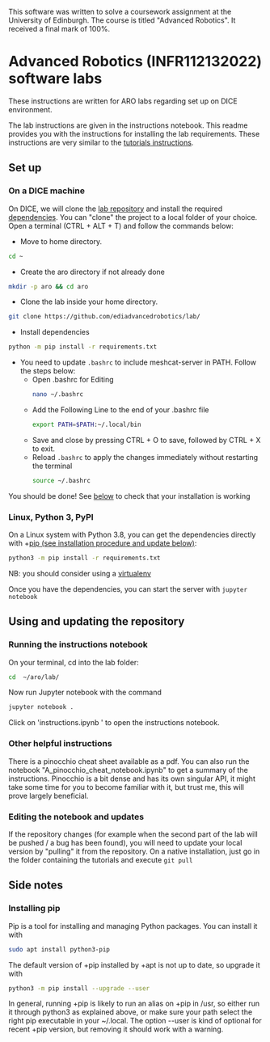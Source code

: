 This software was written to solve a coursework assignment at the University of Edinburgh. The course is titled "Advanced Robotics". It received a final mark of 100%. 

# Advanced Robotics (INFR112132022) software labs

These instructions are written for ARO labs regarding set up on DICE environment.

The lab instructions are given in the instructions notebook. 
This readme provides you with the instructions for installing the lab requirements.
These instructions are very similar to the [tutorials instructions](https://github.com/ediadvancedrobotics/tutorials).

## Set up 

### On a DICE machine
On DICE, we will clone the [lab repository](https://github.com/ediadvancedrobotics/lab) and install the required [dependencies](https://github.com/ediadvancedrobotics/lab/blob/main/requirements.txt). 
You can "clone" the project to a local folder of your choice.
Open a terminal (CTRL + ALT + T) and follow the commands below:

-   Move to home directory.

```bash
cd ~
```
  
-   Create the aro directory if not already done

```bash
mkdir -p aro && cd aro
```

- Clone the lab inside your home directory.

```bash 
git clone https://github.com/ediadvancedrobotics/lab/
```

- Install dependencies

```bash
python -m pip install -r requirements.txt
```    

- You need to update `.bashrc` to include meshcat-server in PATH. Follow the steps below:
    - Open .bashrc for Editing
        ```bash
        nano ~/.bashrc
        ```
    - Add the Following Line to the end of your .bashrc file
        ```bash
        export PATH=$PATH:~/.local/bin
        ```
    - Save and close by pressing CTRL + O to save, followed by CTRL + X to exit.
    - Reload `.bashrc` to apply the changes immediately without restarting the terminal
        ```bash
        source ~/.bashrc
        ```


You should be done! See [below](#using-and-updating-the-notebooks) to check that your installation is working 

### Linux, Python 3, PyPI

On a Linux system with Python 3.8, you can get the dependencies directly with +[pip (see installation procedure and update below)](#installing-pip):
```bash
python3 -m pip install -r requirements.txt
```
NB: you should consider using a [virtualenv](https://docs.python.org/3/library/venv.html)

Once you have the dependencies, you can start the server with `jupyter notebook`

## Using and updating the repository
### Running the instructions notebook
On your terminal, cd into the lab folder:
```bash
cd  ~/aro/lab/
```
Now run Jupyter notebook with the command
```bash
jupyter notebook .
```
Click on 'instructions.ipynb ' to open the instructions notebook.


### Other helpful instructions
There is a pinocchio cheat sheet available as a pdf. You can also run the notebook "A_pinocchio_cheat_notebook.ipynb" to get a summary of the instructions.
Pinocchio is a bit dense and has its own singular API, it might take some time for you to become familiar with it, but trust me, this will prove largely beneficial.

### Editing the notebook and updates
If the repository changes (for example when the second part of the lab will be pushed / a bug has been found), you will need to update your local
version by "pulling" it from the repository. On a native installation, just go in the folder containing the tutorials and execute ```git pull```


## Side notes

### Installing pip

Pip is a tool for installing and managing Python packages. You can install it with

```bash
sudo apt install python3-pip
```

The default version of +pip installed by +apt is not up to date, so upgrade it with
```bash
python3 -m pip install --upgrade --user
```

In general, running +pip is likely to run an alias on +pip in /usr, so either run it through python3 as explained above, or make sure your path select the right pip executable in your ~/.local. The option --user is kind of optional for recent +pip version, but removing it should work with a warning.

